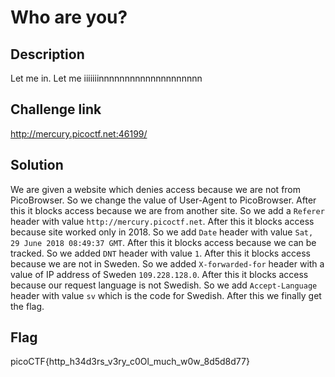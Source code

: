 # Who are you? 

## Description 
Let me in. Let me iiiiiiinnnnnnnnnnnnnnnnnnnn

## Challenge link 
http://mercury.picoctf.net:46199/

## Solution 
We are given a website which denies access because we are not from PicoBrowser. So we change the value of User-Agent to PicoBrowser. After this it blocks access because we are from another site. So we add a `Referer` header with value `http://mercury.picoctf.net`. After this it blocks access because site worked only in 2018. So we add `Date` header with value `Sat, 29 June 2018 08:49:37 GMT`. After this it blocks access because we can be tracked. So we added `DNT` header with value `1`. After this it blocks access because we are not in Sweden. So we added `X-forwarded-for` header with a value of IP address of Sweden `109.228.128.0`. After this it blocks access because our request language is not Swedish. So we add `Accept-Language` header with value `sv` which is the code for Swedish. After this we finally get the flag.

## Flag 
picoCTF{http_h34d3rs_v3ry_c0Ol_much_w0w_8d5d8d77}